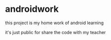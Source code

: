 # androidwork
this project is my home work of android learning

it's just public for share the code with my teacher
